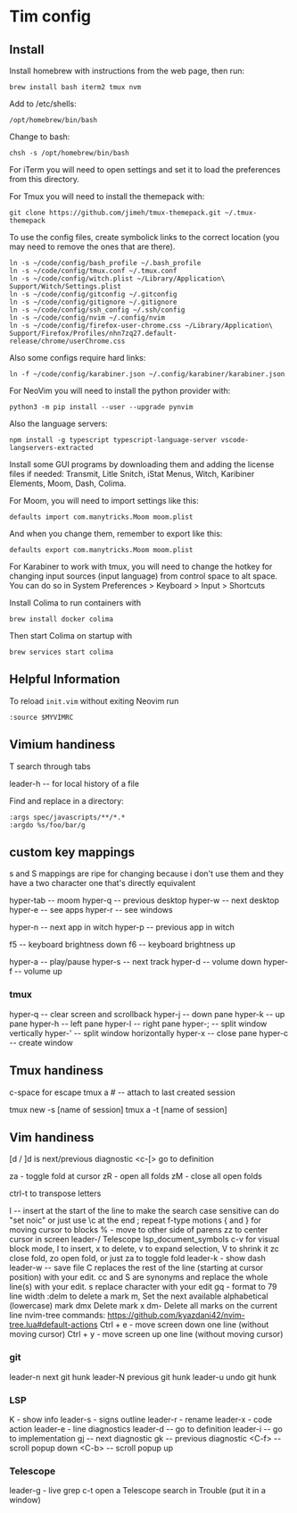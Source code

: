 # Tim config

## Install

Install homebrew with instructions from the web page, then run:
```
brew install bash iterm2 tmux nvm
```

Add to /etc/shells:
```
/opt/homebrew/bin/bash
```

Change to bash:
```
chsh -s /opt/homebrew/bin/bash
```

For iTerm you will need to open settings and set it to load the preferences
from this directory.

For Tmux you will need to install the themepack with:
```
git clone https://github.com/jimeh/tmux-themepack.git ~/.tmux-themepack
```

To use the config files, create symbolick links to the correct location (you
may need to remove the ones that are there).

```
ln -s ~/code/config/bash_profile ~/.bash_profile
ln -s ~/code/config/tmux.conf ~/.tmux.conf
ln -s ~/code/config/witch.plist ~/Library/Application\ Support/Witch/Settings.plist
ln -s ~/code/config/gitconfig ~/.gitconfig
ln -s ~/code/config/gitignore ~/.gitignore
ln -s ~/code/config/ssh_config ~/.ssh/config
ln -s ~/code/config/nvim ~/.config/nvim
ln -s ~/code/config/firefox-user-chrome.css ~/Library/Application\ Support/Firefox/Profiles/nhn7zq27.default-release/chrome/userChrome.css
```

Also some configs require hard links:
```
ln -f ~/code/config/karabiner.json ~/.config/karabiner/karabiner.json
```

For NeoVim you will need to install the python provider with:
```
python3 -m pip install --user --upgrade pynvim
```

Also the language servers:
```
npm install -g typescript typescript-language-server vscode-langservers-extracted
```

Install some GUI programs by downloading them and adding the license files if
needed: Transmit, Litle Snitch, iStat Menus, Witch, Karibiner Elements,
Moom, Dash, Colima.

For Moom, you will need to import settings like this:
```
defaults import com.manytricks.Moom moom.plist
```
And when you change them, remember to export like this:
```
defaults export com.manytricks.Moom moom.plist
```

For Karabiner to work with tmux, you will need to change the hotkey for changing input sources (input language) from control space to alt space. You can do so in System Preferences > Keyboard > Input > Shortcuts

Install Colima to run containers with
```
brew install docker colima
```

Then start Colima on startup with
```
brew services start colima
```

## Helpful Information

To reload `init.vim` without exiting Neovim run
```
:source $MYVIMRC
```


## Vimium handiness

T search through tabs

leader-h -- for local history of a file

Find and replace in a directory:
```
:args spec/javascripts/**/*.* 
:argdo %s/foo/bar/g
```

## custom key mappings

s and S mappings are ripe for changing because i don't use them and they have a two character one that's directly equivalent

hyper-tab -- moom
hyper-q -- previous desktop
hyper-w -- next desktop
hyper-e -- see apps
hyper-r -- see windows

hyper-n -- next app in witch
hyper-p -- previous app in witch

f5 -- keyboard brightness down
f6 -- keyboard brightness up

hyper-a -- play/pause
hyper-s -- next track
hyper-d -- volume down
hyper-f -- volume up


### tmux
hyper-q -- clear screen and scrollback
hyper-j -- down pane
hyper-k -- up pane
hyper-h -- left pane
hyper-l -- right pane
hyper-; -- split window vertically
hyper-' -- split window horizontally
hyper-x -- close pane
hyper-c -- create window


## Tmux handiness

c-space for escape
tmux a # -- attach to last created session 

tmux new -s [name of session]
tmux a -t [name of session]


## Vim handiness

[d / ]d is next/previous diagnostic
<c-[> go to definition

za - toggle fold at cursor
zR - open all folds
zM - close all open folds

ctrl-t to transpose letters

I -- insert at the start of the line
to make the search case sensitive can do "set noic" or just use \c at the end
; repeat f-type motions
{ and } for moving cursor to blocks
% - move to other side of parens
zz to center cursor in screen
leader-/ Telescope lsp_document_symbols
c-v for visual block mode, I to insert, x to delete, v to expand selection, V to shrink it
zc close fold, zo open fold, or just za to toggle fold
leader-k - show dash
leader-w -- save file
C replaces the rest of the line (starting at cursor position) with your edit.
cc and S are synonyms and replace the whole line(s) with your edit.
s replace character with your edit
gq - format to 79 line width
:delm to delete a mark
m, Set the next available alphabetical (lowercase) mark
dmx Delete mark x
dm- Delete all marks on the current line
nvim-tree commands: https://github.com/kyazdani42/nvim-tree.lua#default-actions
Ctrl + e - move screen down one line (without moving cursor)
Ctrl + y - move screen up one line (without moving cursor)



### git
leader-n next git hunk
leader-N previous git hunk
leader-u undo git hunk

### LSP
K - show info
leader-s - signs outline
leader-r - rename
leader-x - code action
leader-e - line diagnostics
leader-d -- go to definition
leader-i -- go to implementation
gj -- next diagnostic
gk -- previous diagnostic
\<C-f> -- scroll popup down
\<C-b> -- scroll popup up

### Telescope
leader-g - live grep
c-t open a Telescope search in Trouble (put it in a window)

